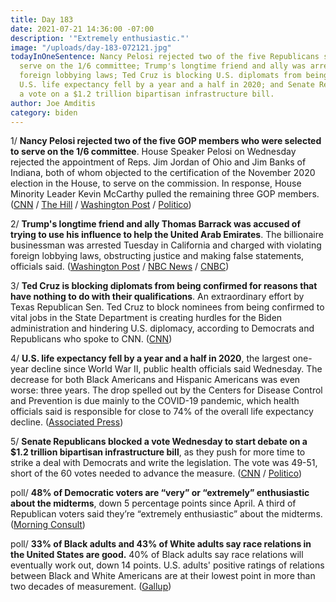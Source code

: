 ```yaml
---
title: Day 183
date: 2021-07-21 14:36:00 -07:00
description: '"Extremely enthusiastic."'
image: "/uploads/day-183-072121.jpg"
todayInOneSentence: Nancy Pelosi rejected two of the five Republicans selected to
  serve on the 1/6 committee; Trump's longtime friend and ally was arrested for violating
  foreign lobbying laws; Ted Cruz is blocking U.S. diplomats from being confirmed;
  U.S. life expectancy fell by a year and a half in 2020; and Senate Republicans blocked
  a vote on a $1.2 trillion bipartisan infrastructure bill.
author: Joe Amditis
category: biden
---
```


1/ **Nancy Pelosi rejected two of the five GOP members who were selected to serve on the 1/6 committee**. House Speaker Pelosi on Wednesday rejected the appointment of Reps. Jim Jordan of Ohio and Jim Banks of Indiana, both of whom objected to the certification of the November 2020 election in the House, to serve on the commission. In response, House Minority Leader Kevin McCarthy pulled the remaining three GOP members. ([CNN](https://www.cnn.com/2021/07/21/politics/nancy-pelosi-rejects-republicans-from-committee/index.html) / [The Hill](https://thehill.com/homenews/house/564122-pelosi-rejects-jordan-banks-for-jan-6-committee) / [Washington Post](https://www.washingtonpost.com/politics/pelosi-mccarthy-jan6-committee/2021/07/21/21722d44-ea41-11eb-84a2-d93bc0b50294_story.html) /  [Politico](https://www.politico.com/news/2021/07/21/pelosi-vetoes-banks-jordan-for-jan-6-select-committee-500424))

2/ **Trump's longtime friend and ally Thomas Barrack was accused of trying to use his influence to help the United Arab Emirates**. The billionaire businessman was arrested Tuesday in California and charged with violating foreign lobbying laws, obstructing justice and making false statements, officials said. ([Washington Post](https://www.washingtonpost.com/politics/thomas-barrack-indictment-trump/2021/07/20/d40b64f0-e985-11eb-84a2-d93bc0b50294_story.html) / [NBC News](https://www.nbcnews.com/politics/politics-news/thomas-barrack-trump-s-inaugural-committee-chair-arrested-federal-charges-n1274533) / [CNBC](https://www.cnbc.com/2021/07/20/thomas-barrack-chairman-of-trump-2017-inaugural-fund-arrested-on-federal-charge.html))

3/ **Ted Cruz is blocking diplomats from being confirmed for reasons that have nothing to do with their qualifications**. An extraordinary effort by Texas Republican Sen. Ted Cruz to block nominees from being confirmed to vital jobs in the State Department is creating hurdles for the Biden administration and hindering U.S. diplomacy, according to Democrats and Republicans who spoke to CNN. ([CNN](https://www.cnn.com/2021/07/21/politics/cruz-state-department-nominations/index.html))

4/ **U.S. life expectancy fell by a year and a half in 2020**, the largest one-year decline since World War II, public health officials said Wednesday. The decrease for both Black Americans and Hispanic Americans was even worse: three years. The drop spelled out by the Centers for Disease Control and Prevention is due mainly to the COVID-19 pandemic, which health officials said is responsible for close to 74% of the overall life expectancy decline. ([Associated Press](https://apnews.com/article/science-health-coronavirus-pandemic-fac0863b8c252d21d6f6a22a2e3eab86))

5/ **Senate Republicans blocked a vote Wednesday to start debate on a $1.2 trillion bipartisan infrastructure bill**, as they push for more time to strike a deal with Democrats and write the legislation. The vote was 49-51, short of the 60 votes needed to advance the measure. ([CNN](https://www.cnn.com/2021/07/21/politics/senate-vote-bipartisan-infrastructure-plan/index.html) / [Politico](https://www.politico.com/news/2021/07/21/congress-bipartisan-infrastructure-deal-500408))

poll/ **48% of Democratic voters are “very” or “extremely” enthusiastic about the midterms**, down 5 percentage points since April. A third of Republican voters said they’re “extremely enthusiastic” about the midterms. ([Morning Consult](https://morningconsult.com/2021/07/21/voter-enthusiasm-midterms-polling/))

poll/ **33% of Black adults and 43% of White adults say race relations in the United States are good.** 40% of Black adults say race relations will eventually work out, down 14 points. U.S. adults' positive ratings of relations between Black and White Americans are at their lowest point in more than two decades of measurement. ([Gallup](https://news.gallup.com/poll/352457/ratings-black-white-relations-new-low.aspx))